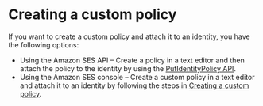 # Creating a custom policy<a name="creating-custom-policy"></a>

If you want to create a custom policy and attach it to an identity, you have the following options:
+ Using the Amazon SES API – Create a policy in a text editor and then attach the policy to the identity by using the [PutIdentityPolicy API](https://docs.aws.amazon.com/ses/latest/APIReference/API_PutIdentityPolicy.html)\.
+ Using the Amazon SES console – Create a custom policy in a text editor and attach it to an identity by following the steps in [Creating a custom policy](sending-authorization-identity-owner-tasks-policy.md#sending-authorization-identity-owner-tasks-identity-policy-custom)\.